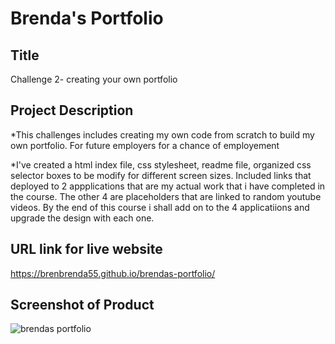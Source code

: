 # Brenda's Portfolio

## Title

Challenge 2- creating your own portfolio

## Project Description

*This challenges includes creating my own code from scratch to build my own portfolio. For future employers for a chance of employement

*I've created a html index file, css stylesheet, readme file, organized css selector boxes to be modify for different screen sizes. Included links that deployed to 2 appplications that are my actual work that i have completed in the course. The other 4 are placeholders that are linked to random youtube videos. By the end of this course i shall add on to the 4 applicatiions and upgrade the design with each one. 

## URL link for live website

https://brenbrenda55.github.io/brendas-portfolio/

## Screenshot of Product

![brendas portfolio](.///assests/images/finished%20product-1.png)